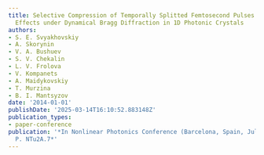 ```yaml
---
title: Selective Compression of Temporally Splitted Femtosecond Pulses and Nonlinear
  Effects under Dynamical Bragg Diffraction in 1D Photonic Crystals
authors:
- S. E. Svyakhovskiy
- A. Skorynin
- V. A. Bushuev
- S. V. Chekalin
- L. V. Frolova
- V. Kompanets
- A. Maidykovskiy
- T. Murzina
- B. I. Mantsyzov
date: '2014-01-01'
publishDate: '2025-03-14T16:10:52.883148Z'
publication_types:
- paper-conference
publication: '*In Nonlinear Photonics Conference (Barcelona, Spain, July 27-31, 2014),
  P. NTu2A.7*'
---
```

